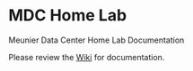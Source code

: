 ﻿# MDC Home Lab
Meunier Data Center Home Lab Documentation

Please review the [Wiki](https://github.com/joshuajmeunier/mdc-homelab-doc/wiki) for documentation.
